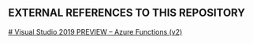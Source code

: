 ## EXTERNAL REFERENCES TO THIS REPOSITORY

[# Visual Studio 2019 PREVIEW – Azure Functions (v2)](https://infoarchive.tech.blog/2018/12/15/visual-studio-2019-preview-azure-functions-v2/)
